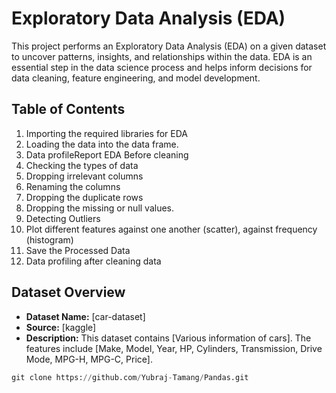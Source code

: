 # Exploratory Data Analysis (EDA)

This project performs an Exploratory Data Analysis (EDA) on a given dataset to uncover patterns, insights, and relationships within the data. EDA is an essential step in the data science process and helps inform decisions for data cleaning, feature engineering, and model development.

## Table of Contents
1. Importing the required libraries for EDA
2. Loading the data into the data frame.
3. Data profileReport EDA Before cleaning
4. Checking the types of data
5. Dropping irrelevant columns
6. Renaming the columns
7. Dropping the duplicate rows
8. Dropping the missing or null values.
9. Detecting Outliers
10. Plot different features against one another (scatter), against frequency (histogram)
11. Save the Processed Data
12. Data profiling after cleaning data
    
## Dataset Overview

- **Dataset Name:** [car-dataset]
- **Source:** [kaggle]
- **Description:** This dataset contains [Various information of cars]. The features include [Make,
Model,
Year,
HP,
Cylinders,
Transmission,
Drive Mode,
MPG-H,
MPG-C,
Price].

```python
git clone https://github.com/Yubraj-Tamang/Pandas.git
